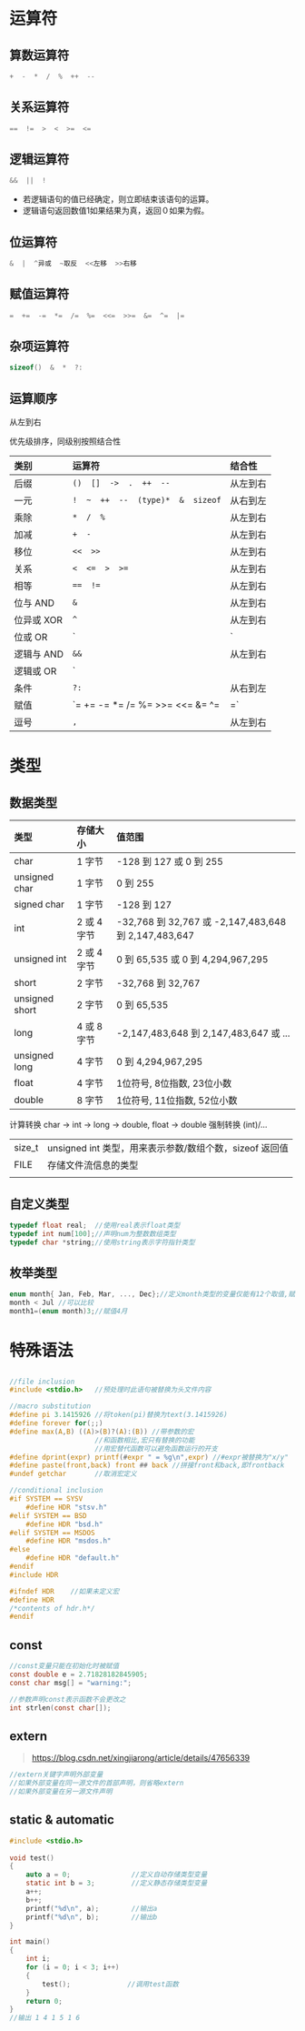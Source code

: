 # 运算符

## 算数运算符

```c
+  -  *  /  %  ++  --
```



## 关系运算符

```c
==  !=  >  <  >=  <=
```



## 逻辑运算符

```c
&&  ||  !    
```

+ 若逻辑语句的值已经确定，则立即结束该语句的运算。
+ 逻辑语句返回数值1如果结果为真，返回０如果为假。



## 位运算符

```c
&  |  ^异或  ~取反  <<左移  >>右移
```



## 赋值运算符

```c
=  +=  -=  *=  /=  %=  <<=  >>=  &=  ^=  |=  
```



## 杂项运算符

```c
sizeof()  &  *  ?:
```



## 运算顺序

从左到右

优先级排序，同级别按照结合性

| 类别       | 运算符                                        | 结合性   |
| :--------- | :-------------------------------------------- | :------- |
| 后缀       | `()  []  ->  .  ++  --`                       | 从左到右 |
| 一元       | `!  ~  ++  --  (type)*  &  sizeof`            | 从右到左 |
| 乘除       | `*  /  %`                                     | 从左到右 |
| 加减       | `+  -`                                        | 从左到右 |
| 移位       | `<<  >>`                                      | 从左到右 |
| 关系       | `<  <=  >  >=`                                | 从左到右 |
| 相等       | `==  !=`                                      | 从左到右 |
| 位与 AND   | `&`                                           | 从左到右 |
| 位异或 XOR | `^`                                           | 从左到右 |
| 位或 OR    | `|`                                           | 从左到右 |
| 逻辑与 AND | `&&`                                          | 从左到右 |
| 逻辑或 OR  | `||`                                          | 从左到右 |
| 条件       | `?:`                                          | 从右到左 |
| 赋值       | `=  +=  -=  *=  /=  %=  >>=  <<=  &=  ^=  |=` | 从右到左 |
| 逗号       | `,`                                           | 从左到右 |





# 类型

## 数据类型

| 类型           | 存储大小    | 值范围                                               |
| :------------- | :---------- | :--------------------------------------------------- |
| char           | 1 字节      | -128 到 127 或 0 到 255                              |
| unsigned char  | 1 字节      | 0 到 255                                             |
| signed char    | 1 字节      | -128 到 127                                          |
| int            | 2 或 4 字节 | -32,768 到 32,767 或 -2,147,483,648 到 2,147,483,647 |
| unsigned int   | 2 或 4 字节 | 0 到 65,535 或 0 到 4,294,967,295                    |
| short          | 2 字节      | -32,768 到 32,767                                    |
| unsigned short | 2 字节      | 0 到 65,535                                          |
| long           | 4 或 8 字节 | -2,147,483,648 到 2,147,483,647 或 ...               |
| unsigned long  | 4 字节      | 0 到 4,294,967,295                                   |
| float          | 4 字节      | 1位符号, 8位指数, 23位小数                           |
| double         | 8 字节      | 1位符号, 11位指数, 52位小数                          |

计算转换 char → int → long → double, float → double
强制转换 (int)/...



|        |                                                         |
| ------ | ------------------------------------------------------- |
| size_t | unsigned int 类型，用来表示参数/数组个数，sizeof 返回值 |
| FILE   | 存储文件流信息的类型                                    |
|        |                                                         |



## 自定义类型

```c
typedef float real;  //使用real表示float类型
typedef int num[100];//声明num为整数数组类型
typedef char *string;//使用string表示字符指针类型
```



## 枚举类型

```c
enum month{ Jan, Feb, Mar, ..., Dec};//定义month类型的变量仅能有12个取值,赋值为0,1,...,11
month < Jul //可以比较
month1=(enum month)3;//赋值4月    
```





# 特殊语法

## #

```c
//file inclusion
#include <stdio.h>   //预处理时此语句被替换为头文件内容

//macro substitution
#define pi 3.1415926 //将token(pi)替换为text(3.1415926)
#define forever for(;;)
#define max(A,B) ((A)>(B)?(A):(B)) //带参数的宏
                     //和函数相比,宏只有替换的功能
                     //用宏替代函数可以避免函数运行的开支
#define dprint(expr) printf(#expr " = %g\n",expr) //#expr被替换为"x/y"
#define paste(front,back) front ## back //拼接front和back,即frontback
#undef getchar       //取消宏定义				

//conditional inclusion
#if SYSTEM == SYSV
	#define HDR "stsv.h"
#elif SYSTEM == BSD
	#define HDR "bsd.h"
#elif SYSTEM == MSDOS
	#define HDR "msdos.h"
#else
	#define HDR "default.h"
#endif
#include HDR

#ifndef HDR    //如果未定义宏
#define HDR
/*contents of hdr.h*/
#endif

```



## const

```c
//const变量只能在初始化时被赋值
const double e = 2.71828182845905;
const char msg[] = "warning:";

//参数声明const表示函数不会更改之
int strlen(const char[]);
```



## extern

> https://blog.csdn.net/xingjiarong/article/details/47656339

```c
//extern关键字声明外部变量
//如果外部变量在同一源文件的首部声明，则省略extern
//如果外部变量在另一源文件声明
```



## static & automatic

```c
#include <stdio.h>
 
void test()
{
    auto a = 0;               //定义自动存储类型变量
    static int b = 3;         //定义静态存储类型变量
    a++;
    b++;
    printf("%d\n", a);        //输出a
    printf("%d\n", b);        //输出b
}

int main()
{
    int i;
    for (i = 0; i < 3; i++)
    {
        test();              //调用test函数
    }
    return 0;
}
//输出 1 4 1 5 1 6
```

